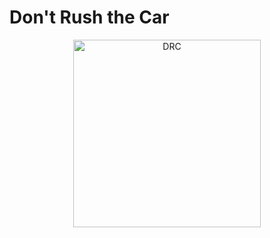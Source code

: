 # Don't Rush the Car

<p align="center">
  <img src="![drc (1)](https://github.com/user-attachments/assets/8150a1ff-b04e-4dfa-b45d-0bdf1df7c4b8)" alt="DRC" width="300"/>
</p>

